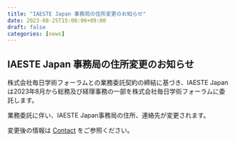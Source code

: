```yaml
---
title: "IAESTE Japan 事務局の住所変更のお知らせ"
date: 2023-08-25T15:00:00+09:00
draft: false
categories: [news]
---
```

## IAESTE Japan 事務局の住所変更のお知らせ

株式会社毎日学術フォーラムとの業務委託契約の締結に基づき、IAESTE Japanは2023年8月から総務及び経理事務の一部を株式会社毎日学術フォーラムに委託します。

業務委託に伴い、IAESTE Japan事務局の住所、連絡先が変更されます。

変更後の情報は [Contact](/contact/) をご参照ください。
